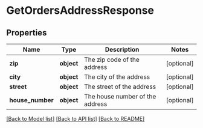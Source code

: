 # GetOrdersAddressResponse

## Properties
Name | Type | Description | Notes
------------ | ------------- | ------------- | -------------
**zip** | **object** | The zip code of the address | [optional] 
**city** | **object** | The city of the address | [optional] 
**street** | **object** | The street of the address | [optional] 
**house_number** | **object** | The house number of the address | [optional] 

[[Back to Model list]](../README.md#documentation-for-models) [[Back to API list]](../README.md#documentation-for-api-endpoints) [[Back to README]](../README.md)

